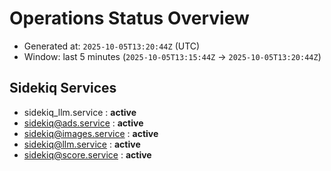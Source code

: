 # Operations Status Overview

- Generated at: `2025-10-05T13:20:44Z` (UTC)
- Window: last 5 minutes (`2025-10-05T13:15:44Z` → `2025-10-05T13:20:44Z`)

## Sidekiq Services
- sidekiq_llm.service : **active**
- sidekiq@ads.service : **active**
- sidekiq@images.service : **active**
- sidekiq@llm.service : **active**
- sidekiq@score.service : **active**

